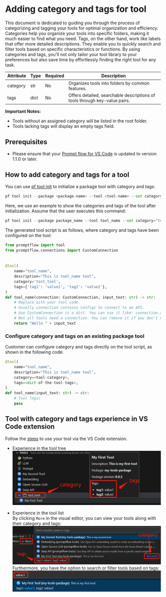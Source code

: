 # Adding category and tags for tool

This document is dedicated to guiding you through the process of categorizing and tagging your tools for optimal organization and efficiency. Categories help you organize your tools into specific folders, making it much easier to find what you need. Tags, on the other hand, work like labels that offer more detailed descriptions. They enable you to quickly search and filter tools based on specific characteristics or functions. By using categories and tags, you'll not only tailor your tool library to your preferences but also save time by effortlessly finding the right tool for any task.

| Attribute | Type | Required | Description |
| --------- | ---- | -------- | ----------- |
| category  | str  | No       | Organizes tools into folders by common features. |
| tags      | dict | No       | Offers detailed, searchable descriptions of tools through key-value pairs. |

**Important Notes:**
- Tools without an assigned category will be listed in the root folder.
- Tools lacking tags will display an empty tags field.

## Prerequisites
- Please ensure that your [Prompt flow for VS Code](https://marketplace.visualstudio.com/items?itemName=prompt-flow.prompt-flow) is updated to version 1.1.0 or later.

## How to add category and tags for a tool

You can use [pf tool init](../../reference/pf-command-reference.md#pf-tool-init) to initialize a package tool with category and tags:
```python
pf tool init --package <package-name> --tool <tool-name> --set category=<tool_category> tags=<tool_tags>

```

Here, we use an example to show the categories and tags of the tool after initialization. Assume that the user executes this command:
```python
pf tool init --package package_name --tool tool_name --set category="test_tool" tags="{'tag1':'value1','tag2':'value2'}"
```
The generated tool script is as follows, where category and tags have been configured on the tool:
```python
from promptflow import tool
from promptflow.connections import CustomConnection


@tool(
    name="tool_name",
    description="This is tool_name tool",
    category='test_tool',
    tags={'tag1': 'value1', 'tag2': 'value2'},
)
def tool_name(connection: CustomConnection, input_text: str) -> str:
    # Replace with your tool code.
    # Usually connection contains configs to connect to an API.
    # Use CustomConnection is a dict. You can use it like: connection.api_key, connection.api_base
    # Not all tools need a connection. You can remove it if you don't need it.
    return "Hello " + input_text
```

### Configure category and tags on an existing package tool
Customer can configure category and tags directly on the tool script, as shown in the following code:
```python
@tool(
    name="tool_name",
    description="This is tool_name tool",
    category=<tool-category>,
    tags=<dict-of-the-tool-tags>,
)
def tool_name(input_text: str) -> str:
    # tool logic
    pass
```

## Tool with category and tags experience in VS Code extension
Follow the [steps](create-and-use-tool-package.md#use-your-tool-from-vscode-extension) to use your tool via the VS Code extension. 
- Experience in the tool tree  
![category_and_tags_in_tool_tree](../../media/how-to-guides/develop-a-tool/category_and_tags_in_tool_tree.png)  

- Experience in the tool list  
By clicking `More` in the visual editor, you can view your tools along with their category and tags:  
![category_and_tags_in_tool_list](../../media/how-to-guides/develop-a-tool/category_and_tags_in_tool_list.png)  
Furthermore, you have the option to search or filter tools based on tags:  
![filter_tools_by_tag](../../media/how-to-guides/develop-a-tool/filter_tools_by_tag.png)  